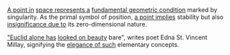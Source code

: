
[A point in](1/2/1/2/3/1/2/1/.Point) [space represents a](1/2/1/3/3/3/3/.Space) [fundamental geometric condition](2/3/2/3/2/3/.Geometry) marked by singularity. As the primal symbol of position, [a point implies](2/2/2/3/1/1/_Implication-Contradiction) stability but also [insignificance due to](1/1/3/1/1/2/2/.Intangible) its zero-dimensional nature.

["Euclid alone has](3/3/3/2/2/3/.The%20Aeneid) [looked on beauty](2/2/2/.Beauty) bare", writes poet Edna St. Vincent Millay, signifying the [elegance of such](2/2/2/_Function-Form) elementary concepts.

